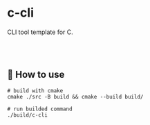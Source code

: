 # c-cli

CLI tool template for C.

<br>
<br>

</div>

## 🚀 How to use

```
# build with cmake
cmake ./src -B build && cmake --build build/

# run builded command
./build/c-cli
```
